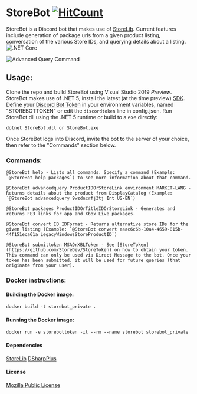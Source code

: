 # StoreBot [![HitCount](http://hits.dwyl.com/StoreDev/StoreBot.svg)](http://hits.dwyl.com/StoreDev/StoreBot)
StoreBot is a Discord bot that makes use of [StoreLib](https://github.com/StoreDev/StoreLib). Current features include generation of package urls from a given product listing, conversation of the various Store IDs, and querying details about a listing.
![.NET Core](https://github.com/StoreDev/StoreBot/workflows/.NET%20Core/badge.svg)

![Advanced Query Command](https://i.imgur.com/sUd7RkM.png)


## Usage:
Clone the repo and build StoreBot using Visual Studio 2019 *Preview*. StoreBot makes use of .NET 5, install the latest (at the time preview) [SDK](https://dotnet.microsoft.com/download/dotnet/5.0). Define your [Discord Bot Token](https://discordapp.com/developers/applications) in your environment variables, named "STOREBOTTOKEN" or edit the `discordtoken` line in config.json.
Run StoreBot.dll using the .NET 5 runtime or build to a exe directly:
```
dotnet StoreBot.dll or StoreBot.exe
```
Once StoreBot logs into Discord, invite the bot to the server of your choice, then refer to the "Commands" section below.


### Commands:
```
@StoreBot help - Lists all commands. Specify a command (Example: `@StoreBot help packages`) to see more information about that command.
```

```
@StoreBot advancedquery ProductIDOrStoreLink environment MARKET-LANG - Returns details about the product from DisplayCatalog (Example: `@StoreBot advancedquery 9wzdncrfj3tj Int US-EN`)
```

```
@StoreBot packages ProductIDOrTitleIDOrStoreLink - Generates and returns FE3 links for app and Xbox Live packages. 
```

```
@StoreBot convert ID IDFormat - Returns alternative store IDs for the given listing (Example: `@StoreBot convert eaac6c6b-10a4-4659-815b-44f151eca61a LegacyWindowsStoreProductID`)
```

```
@StoreBot submittoken MSAOrXBLToken - See [StoreToken](https://github.com/StoreDev/StoreToken) on how to obtain your token. This command can only be used via Direct Message to the bot. Once your token has been submitted, it will be used for future queries (that originate from your user).
```

### Docker instructions:
#### Building the Docker image:
```docker build -t storebot_private .```
#### Running the Docker image:
```docker run -e storebottoken -it --rm --name storebot storebot_private```


#### Dependencies
[StoreLib](https://github.com/StoreDev/StoreLib)
[DSharpPlus](https://github.com/DSharpPlus/DSharpPlus)


#### License 
[Mozilla Public License](https://www.mozilla.org/en-US/MPL/)
